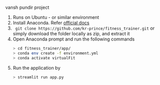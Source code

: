 vansh pundir project

1. Runs on Ubuntu - or similar environment
2. Install Anaconda. Refer [official docs](https://docs.anaconda.com/anaconda/install/index.html)
3. ``` git clone https://github.com/kr-prince/fitness_trainer.git``` or simply download the folder locally as zip, and extract it
4. Open Anaconda prompt and run the following commands
	```sh
	> cd fitness_trainer/app/
	> conda env create -f environment.yml
	> conda activate virtualFit
	```
4. Run the application by
	```sh 
	> streamlit run app.py 
	```